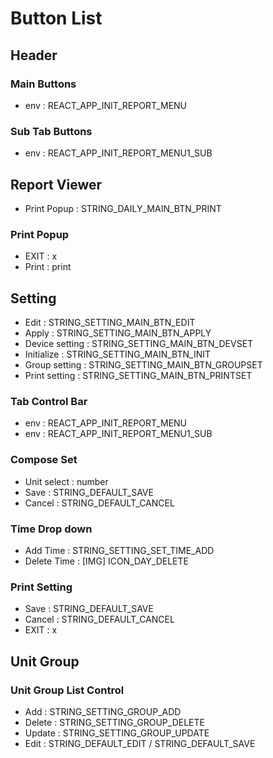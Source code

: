 

# Button List

## Header

### Main Buttons
 - env : REACT_APP_INIT_REPORT_MENU

### Sub Tab Buttons
 - env : REACT_APP_INIT_REPORT_MENU1_SUB

## Report Viewer

 - Print Popup : STRING_DAILY_MAIN_BTN_PRINT

### Print Popup

 - EXIT : x
 - Print : print


## Setting

 - Edit : STRING_SETTING_MAIN_BTN_EDIT
 - Apply : STRING_SETTING_MAIN_BTN_APPLY
 - Device setting : STRING_SETTING_MAIN_BTN_DEVSET
 - Initialize : STRING_SETTING_MAIN_BTN_INIT
 - Group setting : STRING_SETTING_MAIN_BTN_GROUPSET
 - Print setting : STRING_SETTING_MAIN_BTN_PRINTSET
 
### Tab Control Bar

 - env : REACT_APP_INIT_REPORT_MENU
 - env : REACT_APP_INIT_REPORT_MENU1_SUB

### Compose Set

 - Unit select : number
 - Save : STRING_DEFAULT_SAVE
 - Cancel : STRING_DEFAULT_CANCEL

### Time Drop down

 - Add Time : STRING_SETTING_SET_TIME_ADD
 - Delete Time : [IMG] ICON_DAY_DELETE

### Print Setting

 - Save : STRING_DEFAULT_SAVE
 - Cancel : STRING_DEFAULT_CANCEL
 - EXIT : x

## Unit Group

### Unit Group List Control

 - Add : STRING_SETTING_GROUP_ADD
 - Delete : STRING_SETTING_GROUP_DELETE
 - Update : STRING_SETTING_GROUP_UPDATE
 - Edit : STRING_DEFAULT_EDIT / STRING_DEFAULT_SAVE
